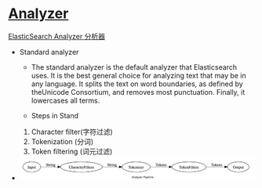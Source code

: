 # [Analyzer](https://www.elastic.co/guide/en/elasticsearch/guide/current/analysis-intro.html)

[ElasticSearch Analyzer 分析器](http://www.tuicool.com/articles/eUJJ3qF)

- Standard analyzer
    
    - The standard analyzer is the default analyzer that Elasticsearch uses. It is the best general choice for analyzing text that may be in any language. It splits the text on word boundaries, as defined by theUnicode Consortium, and removes most punctuation. Finally, it lowercases all terms. 

    - Steps in Stand
     1. Character filter(字符过滤)
     2. Tokenization    (分词)
     3. Token filtering (词元过滤)
- ![alt tag](./pic/flow.png)
